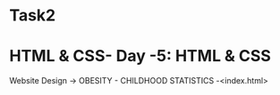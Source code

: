# Task2 
# HTML & CSS- Day -5: HTML & CSS
 Website Design -> OBESITY - CHILDHOOD STATISTICS -<index.html>
